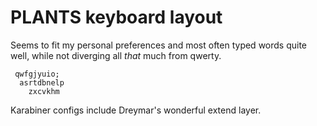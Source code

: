 # PLANTS keyboard layout

Seems to fit my personal preferences and most often typed words quite well, while not diverging all _that_ much from qwerty.

```
 qwfgjyuio; 
  asrtdbnelp
    zxcvkhm
```

Karabiner configs include Dreymar's wonderful extend layer.